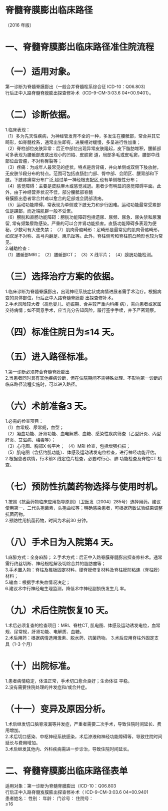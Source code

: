 # 脊髓脊膜膨出临床路径  
（2016 年版）  
# 一、脊髓脊膜膨出临床路径准住院流程  
# （一）适用对象。  
第一诊断为脊髓脊膜膨出（一般合并脊髓栓系综合征 ICD-10：Q06.803）  
行后正中入路脊髓脊膜膨出探查修补术（ICD-9-CM-3:03.6  04+00.9401）。  
# （二）诊断依据。  
1.临床表现：  
（1）多为先天性疾病，为神经管发育不全的一种，多发生在腰骶部，常合并其它畸形，如脊髓栓系，通常出生即有，进展相对缓慢，多呈进行性加重；  
（2）脊柱部位皮肤异常：后正中部位出现异常皮肤隆起，皮下脂肪堆积，腰骶部可多表现为腰骶部皮肤出现小的凹陷、皮肤窦 道，局部多毛或皮毛窦，腰部中线部位血管瘤，不对称臀裂等；  
（3）疼痛：为成年人最常见的症状。特点是后背痛，并向单侧或双侧下肢放射，无皮肤节段分布的特点。范围可包括直肠肛门部、臀中部、会阴区、腰背部和下肢。下肢疼痛常分布广泛,超过单一神经根支配区,也有单侧根性分布；  
（4）感觉障碍：主要是皮肤麻木或感觉减退。患者少有明显的感觉障碍平面。此外，由于神经营养状况不佳，部分腰骶部脊髓  
脊膜膨出患者常合并难以愈合的足部或会阴部溃疡。  
（5）运动功能障碍，常表现为单侧或下肢无力和步行困难。运动功能最常受累部位是踝部，而近端肌群一般不受累。  
（6）膀胱和直肠功能障碍：膀胱功能障碍包括遗尿、尿频、尿急、尿失禁和尿潴留, 常有频繁尿路感染。严重的可以合并肾功能损害。直肠功能障碍多表现为便秘，少数可有大便失禁； （7）肌肉骨骼畸形：足畸形是最常见的肌肉骨骼畸形，如双足不对称、高弓内翻足、鹰爪趾等。此外，脊柱侧弯和脊柱前凸畸形也较为常见。  
2.辅助检查：  
（1）腰骶部MRI； 
（2）腰骶部CT； 
（3）X 线平片； 
（4）膀胱功能检测。  
# （三）选择治疗方案的依据。  
1.临床诊断为脊髓脊膜膨出，出现神经系统症状或病情进展者需手术治疗。根据病变的具体部位，行后正中入路脊髓脊膜膨 出探查修补术。  
2.手术风险较大者（高危婴儿、妊娠期、合并较严重内科疾 病），需向患者或家属交待病情；如不同意手术，应当充分告知风险，履行签字手续，并予严密观察。  
# （四）标准住院日为≤14 天。  
# （五）进入路径标准。  
1.第一诊断必须符合脊髓脊膜膨出  
2.当患者同时具有其他疾病诊断，但在住院期间不需特殊处理、不影响第一诊断的临床路径流程实施时，可以进入路径。  
# （六）术前准备3 天。  
1.必需的检查项目：  
（1）血常规、尿常规，血型；  
（2）凝血功能、肝肾功能、血电解质、血糖、感染性疾病筛查（乙型肝炎、丙型肝炎、艾滋病、梅毒等）；  
（3）心电图、胸部X 线平片； （4）MRI 检查，包括增强扫描；  
（5）肌电图（含括约肌功能）、体感及运动诱发电位检查，进行神经功能评估。  
2.根据患者病情，行术前X 线定位片检查，必要时行心、肺 功能检查及脊柱CT 检查。  
# （七）预防性抗菌药物选择与使用时机。  
1.按照《抗菌药物临床应用指导原则》（卫医发〔2004〕285号）选择用药。建议使用第一、二代头孢菌素，头孢曲松等；明确感染患者，可根据药敏试验结果调整抗菌药物。  
2.预防性用抗菌药物，时间为术前30 分钟。  
# （八）手术日为入院第4 天。  
1.麻醉方式：全身麻醉； 2.手术方式：后正中入路脊膜脊髓膨出探查修补术。通常需行终丝切断、神经根松解及切除合并的脂肪瘤等；  
3.手术置入物：脊柱及椎板固定材料，硬脊膜修复材料及脊柱膜防粘连（脊柱膜）材料；  
5.输血：根据手术失血情况决定；  
6.建议术中行神经电生理监测，降低术中神经副损伤发生几 率。  
# （九）术后住院恢复10 天。  
1.术后必须复查的检查项目：MRI、脊柱CT, 肌电图、体感及运动诱发电位，血常规、尿常规，肝肾功能、电解质、血糖。  
2.术后用药：根据病情选用激素、脱水药、抗菌药物。 3.术后应用脊柱外固定支具（1-3 个月）  
# （十）出院标准。  
1.患者病情稳定，体温正常，手术切口愈合良好；生命体征 平稳。  
2.没有需要住院处理的并发症和/或合并症。  
# （十一）变异及原因分析。  
1.术后继发切口脑脊液漏等并发症，严重者需要二次手术，导致住院时间延长、费用增加。  
2.术后切口感染、中枢神经系统感染，术后渗液和神经功能障碍等，导致住院时间延长与费用增加。  
3.术后继发其他内、外科疾病需进一步诊治，导致住院时间延长。  
# 二、脊髓脊膜膨出临床路径表单  
适用对象：第一诊断为脊髓脊膜膨出（ICD-10：Q06.803  
行后正中入路脊髓岌膜膨出探查修补术（ ICD-9-CM-3:03.6 04+00.9401  
患者姓名：             性别：      年龄：      门诊号：          住院号：  
$\leqslant\!16$  
